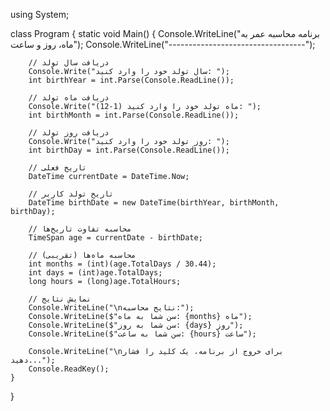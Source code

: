 using System;

class Program
{
    static void Main()
    {
        Console.WriteLine("برنامه محاسبه عمر به ماه، روز و ساعت");
        Console.WriteLine("----------------------------------");
        
        // دریافت سال تولد
        Console.Write("سال تولد خود را وارد کنید: ");
        int birthYear = int.Parse(Console.ReadLine());
        
        // دریافت ماه تولد
        Console.Write("ماه تولد خود را وارد کنید (1-12): ");
        int birthMonth = int.Parse(Console.ReadLine());
        
        // دریافت روز تولد
        Console.Write("روز تولد خود را وارد کنید: ");
        int birthDay = int.Parse(Console.ReadLine());
        
        // تاریخ فعلی
        DateTime currentDate = DateTime.Now;
        
        // تاریخ تولد کاربر
        DateTime birthDate = new DateTime(birthYear, birthMonth, birthDay);
        
        // محاسبه تفاوت تاریخ‌ها
        TimeSpan age = currentDate - birthDate;
        
        // محاسبه ماه‌ها (تقریبی)
        int months = (int)(age.TotalDays / 30.44);
        int days = (int)age.TotalDays;
        long hours = (long)age.TotalHours;
        
        // نمایش نتایج
        Console.WriteLine("\nنتایج محاسبه:");
        Console.WriteLine($"سن شما به ماه: {months} ماه");
        Console.WriteLine($"سن شما به روز: {days} روز");
        Console.WriteLine($"سن شما به ساعت: {hours} ساعت");
        
        Console.WriteLine("\nبرای خروج از برنامه، یک کلید را فشار دهید...");
        Console.ReadKey();
    }
}
